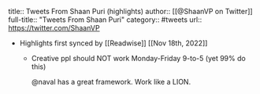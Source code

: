 title:: Tweets From Shaan Puri (highlights)
author:: [[@ShaanVP on Twitter]]
full-title:: "Tweets From Shaan Puri"
category:: #tweets
url:: https://twitter.com/ShaanVP

- Highlights first synced by [[Readwise]] [[Nov 18th, 2022]]
	- Creative ppl should NOT work Monday-Friday 9-to-5 (yet 99% do this) 
	  
	  @naval has a great framework. Work like a LION.